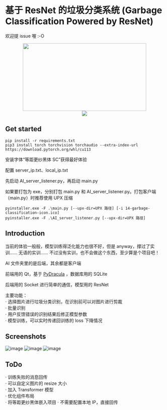 # 基于 ResNet 的垃圾分类系统&nbsp;(Garbage Classification Powered by ResNet)<br>
欢迎提 issue 喔&nbsp;:-O

<div align=center><img width="392" height="215" src="https://user-images.githubusercontent.com/30148847/160409730-d6d6f0fa-55d1-4dd9-894a-ee020b638463.png"/></div>
<div align=center><img src="https://user-images.githubusercontent.com/30148847/160409316-e0b306a7-da75-4503-84cd-9ccd7ffea7c9.png"/></div>

## Get started
```
pip install -r requirements.txt
pip3 install torch torchvision torchaudio --extra-index-url https://download.pytorch.org/whl/cu113
```
安装字体“等距更纱黑体 SC”获得最好体验

配置 server_ip.txt、local_ip.txt

先启动 AI_server_listener.py，再启动 main.py

如果要打包为 exe，分别打包 main.py 和 AI_server_listener.py。打包客户端（main.py）时推荐使用 UPX 压缩

```
pyinstaller.exe -F .\main.py [--upx-dir=UPX 路径] [-i 14-garbage-classification-icon.ico]
pyinstaller.exe -F .\AI_server_listener.py [--upx-dir=UPX 路径]
```
## Introduction
当前的体验一般般，模型训练得泛化能力也很不好，但是 anyway，撑过了实训…… 无语的实训…… 不过没有实训，也不会做这个东西，至少算是个项目吧！

AI 文件夹里的是后端，其余都是客户端

前端用的 Qt，基于 [PyDracula](https://github.com/Wanderson-Magalhaes/Modern_GUI_PyDracula_PySide6_or_PyQt6)
，数据库用的 SQLite

后端用的 Socket 进行简单的通信，模型用的 ResNet

主要功能：<br>
· 选择图片进行垃圾分类识别，在识别前可以对图片进行剪裁
<br>· 批量识别
<br>· 用户反馈错误的识别结果后修正模型参数
<br>· 模型训练，可以实时传递回训练的 loss 下降情况

## Screenshots
![image](https://user-images.githubusercontent.com/30148847/160411923-973df72f-bbf7-417e-8581-d80236ba8edb.png)
![image](https://user-images.githubusercontent.com/30148847/160412120-1d068af1-8856-47fe-b7b8-de52949850ee.png)
![image](https://user-images.githubusercontent.com/30148847/160412218-58ba0e0b-1585-44e2-95a0-79edd33e9053.png)

## ToDo
·&nbsp;训练失败的消息回传<br>
·&nbsp;可以自定义图片的&nbsp;resize&nbsp;大小<br>
·&nbsp;加入&nbsp;Transformer 模型<br>
·&nbsp;优化组件布局<br>
·&nbsp;将等距更纱黑体嵌入项目
·&nbsp;不需要配置本地 IP，直接回传
